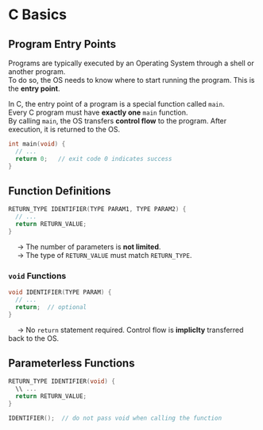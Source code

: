 # C Basics

## Program Entry Points 
Programs are typically executed by an Operating System through a shell or another program. <br>
To do so, the OS needs to know where to start running the program. This is the **entry point**. <br>

In C, the entry point of a program is a special function called `main`. <br>
Every C program must have **exactly one** `main` function. <br>
By calling `main`, the OS transfers **control flow** to the program. After execution, it is returned to the OS. 
```C
int main(void) {
  // ...
  return 0;   // exit code 0 indicates success
}

```

## Function Definitions
```C
RETURN_TYPE IDENTIFIER(TYPE PARAM1, TYPE PARAM2) {
  // ...
  return RETURN_VALUE;
}

```
&emsp; → The number of parameters is **not limited**. <br>
&emsp; → The type of `RETURN_VALUE` must match `RETURN_TYPE`.

### `void` Functions
```C
void IDENTIFIER(TYPE PARAM) {
  // ...
  return;  // optional
}

```
&emsp; → No `return` statement required. Control flow is **impliclty** transferred back to the OS. 

## Parameterless Functions
```C
RETURN_TYPE IDENTIFIER(void) {
  \\ ...
  return RETURN_VALUE;
}

IDENTIFIER();  // do not pass void when calling the function

```








